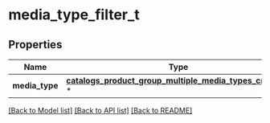 # media_type_filter_t

## Properties
Name | Type | Description | Notes
------------ | ------------- | ------------- | -------------
**media_type** | [**catalogs_product_group_multiple_media_types_criteria_t**](.md) \* |  | 

[[Back to Model list]](../README.md#documentation-for-models) [[Back to API list]](../README.md#documentation-for-api-endpoints) [[Back to README]](../README.md)


